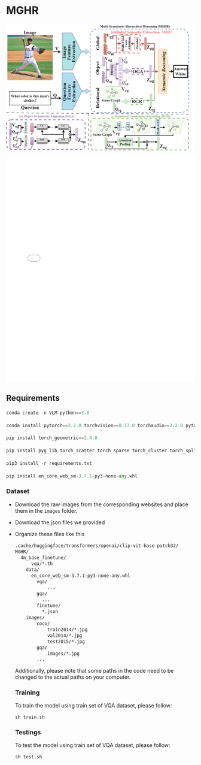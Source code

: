 #  MGHR

![MGHR](MGHRV2.drawio.png "Markdown")

<embed src="[MGHRV2.drawio.pdf](https://github.com/hyr0771/MGHR/blob/master/MGHRV2.drawio.pdf)" type="application/pdf" width="100%" height="600px" />

## Requirements

```python
conda create -n VLM python==3.8

conda install pytorch==2.2.0 torchvision==0.17.0 torchaudio==2.2.0 pytorch-cuda=12.1 -c pytorch -c nvidia

pip install torch_geometric==2.4.0

pip install pyg_lib torch_scatter torch_sparse torch_cluster torch_spline_conv -f https://data.pyg.org/whl/torch-2.2.0+cu121.html

pip3 install -r requirements.txt

pip install en_core_web_sm-3.7.1-py3-none-any.whl
```

### Dataset

- Download the raw images from the corresponding websites and place them in the `images` folder.

- Download the json files we provided

- Organize these files like this

  ```
  .cache/huggingface/transformers/openai/clip-vit-base-patch32/
  MGHR/
  	4m_base_finetune/
  		vqa/*.th
      data/
      	en_core_web_sm-3.7.1-py3-none-any.whl
          vqa/
              ...
          gqa/
          	...
          finetune/
          	*.json
      images/
          coco/
              train2014/*.jpg
              val2014/*.jpg
              test2015/*.jpg
          gqa/
              images/*.jpg
          ...
  
  ```

  Additionally, please note that some paths in the code need to be changed to the actual paths on your computer.

  ### Training

  To train the model using train set of VQA dataset, please follow:

  ```
  sh train.sh
  ```
  
  ### Testings
  
  To test the model using train set of VQA dataset, please follow:
  
  ```
  sh test.sh
```
  

